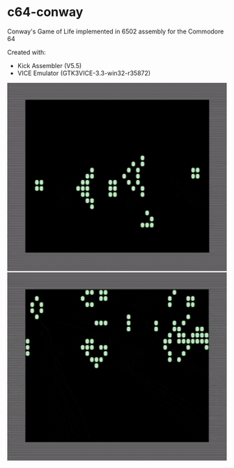 # c64-conway
Conway's Game of Life implemented in 6502 assembly for the Commodore 64

Created with:
* Kick Assembler (V5.5)
* VICE Emulator (GTK3VICE-3.3-win32-r35872)

![screenshot][animated]
![screenshot][animated2]

[animated]: animated.gif
[animated2]: animated2.gif